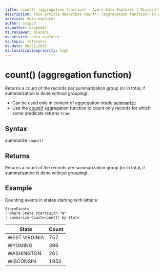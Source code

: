 ```yaml
---
title: count() (aggregation function) - Azure Data Explorer | Microsoft Docs
description: This article describes count() (aggregation function) in Azure Data Explorer.
services: data-explorer
author: orspod
ms.author: orspodek
ms.reviewer: alexans
ms.service: data-explorer
ms.topic: reference
ms.date: 06/21/2020
ms.localizationpriority: high
---
```

# count() (aggregation function)

Returns a count of the records per summarization group (or in total, if summarization is done without grouping).

* Can be used only in context of aggregation inside [summarize](summarizeoperator.md)
* Use the [countif](countif-aggfunction.md) aggregation function
  to count only records for which some predicate returns `true`.

## Syntax

summarize `count()`

## Returns

Returns a count of the records per summarization group (or in total, if summarization is done without grouping).

## Example

Counting events in states starting with letter `W`:

<!-- csl: https://help.apl.windows.net/Samples -->
```apl
StormEvents
| where State startswith "W"
| summarize Count=count() by State
```

|State|Count|
|---|---|
|WEST VIRGINIA|757|
|WYOMING|396|
|WASHINGTON|261|
|WISCONSIN|1850|
